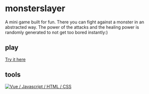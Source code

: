 # monsterslayer
A mini game built for fun. There you can fight against a monster in an abstracted way. The power of the attacks and the healing power is randomly generated to not get too bored instantly:)  

## play
[Try it here](https://kassiber10.github.io/monsterslayer/)

## tools
[![Vue / Javascript / HTML / CSS](https://skillicons.dev/icons?i=vue,js,html,css)](https://skillicons.dev)
